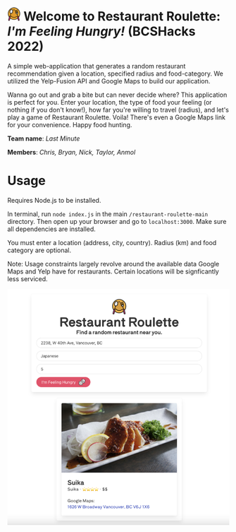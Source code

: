 # <img src="img/restaurant.png" width="30" height="30"> Welcome to Restaurant Roulette: _I'm Feeling Hungry!_ (BCSHacks 2022)
A simple web-application that generates a random restaurant recommendation given a location, specified radius and food-category. We utilized the Yelp-Fusion API and Google Maps to build our application.
 
Wanna go out and grab a bite but can never decide where? This application is perfect for you. Enter your location, the type of food your feeling (or nothing if you don't know!), how far you're willing to travel (radius), and let's play a game of Restaurant Roulette. Voila! There's even a Google Maps link for your convenience. Happy food hunting.

**Team name**: _Last Minute_

**Members**: _Chris, Bryan, Nick, Taylor, Anmol_

# Usage
Requires Node.js to be installed. 

In terminal, run `node index.js` in the main `/restaurant-roulette-main` directory. Then open up your browser and go to `localhost:3000`.
Make sure all dependencies are installed.

You must enter a location (address, city, country). Radius (km) and food category are optional.

Note: Usage constraints largely revolve around the available data Google Maps and Yelp have for restaurants. Certain locations will be signficantly less serviced. 

![Alt text](/img/demo.png "Demo")





